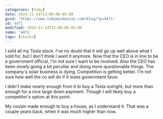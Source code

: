 ```yaml
---
categories: [toby]
date: 2024-11-14T13:06:06-05:00
guid: 'https://www.tobymackenzie.com/blog/?p=4471'
id: 4471
modified: 2024-11-14T13:06:06-05:00
name: '4471'
tags: [stocks]
---
```


I sold all my Tesla stock.  I've no doubt that it will go up well above what I sold for, but I don't think I want it anymore.<!--more-->  Now that the CEO is in line to be a government official, I'm not sure I want to be involved.  Also the CEO has been slowly going a bit peculiar and doing more questionable things.  The company's solar business is dying.  Competition is getting better.  I'm not sure how well the co will do if it loses government favor.

I didn't make nearly enough from it to buy a Tesla outright, but more than enough for a nice large down payment.  Though I will likely buy a competitor's option at this point.

My cousin made enough to buy a house, as I understand it.  That was a couple years back, when it was much higher than now.
